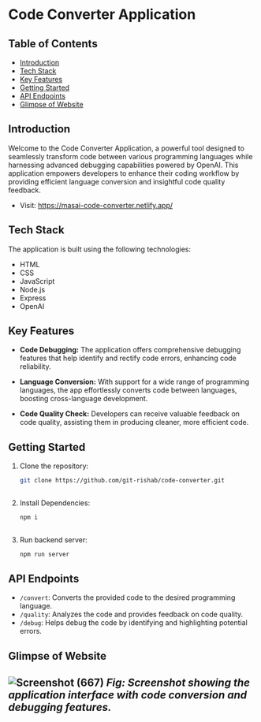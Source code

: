 # Code Converter Application

## Table of Contents

- [Introduction](#introduction)
- [Tech Stack](#tech-stack)
- [Key Features](#key-features)
- [Getting Started](#getting-started)
- [API Endpoints](#api-endpoints)
- [Glimpse of Website](#glimpse-of-website)

## Introduction

Welcome to the Code Converter Application, a powerful tool designed to seamlessly transform code between various programming languages while harnessing advanced debugging capabilities powered by OpenAI. This application empowers developers to enhance their coding workflow by providing efficient language conversion and insightful code quality feedback.

- Visit: https://masai-code-converter.netlify.app/

## Tech Stack

The application is built using the following technologies:

- HTML
- CSS
- JavaScript
- Node.js
- Express
- OpenAI

## Key Features

- **Code Debugging:** The application offers comprehensive debugging features that help identify and rectify code errors, enhancing code reliability.

- **Language Conversion:** With support for a wide range of programming languages, the app effortlessly converts code between languages, boosting cross-language development.

- **Code Quality Check:** Developers can receive valuable feedback on code quality, assisting them in producing cleaner, more efficient code.

## Getting Started

1. Clone the repository:

   ```bash
   git clone https://github.com/git-rishab/code-converter.git
  
2. Install Dependencies:

   ```bash
   npm i
  
3. Run backend server:

   ```bash
   npm run server

## API Endpoints

- `/convert`: Converts the provided code to the desired programming language.
- `/quality`: Analyzes the code and provides feedback on code quality.
- `/debug`: Helps debug the code by identifying and highlighting potential errors.

## Glimpse of Website

![Screenshot (667)](https://github.com/git-rishab/code-converter/assets/114337213/990ad2f4-1270-4c0c-815c-95295ee9eac6)
*Fig: Screenshot showing the application interface with code conversion and debugging features.*
---

